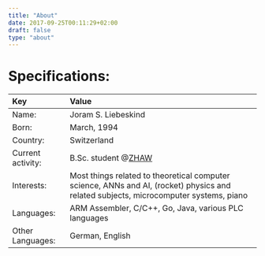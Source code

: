```yaml
---
title: "About"
date: 2017-09-25T00:11:29+02:00
draft: false
type: "about"
---
```


# Specifications:

| Key | Value |
|:------- |:----------- |
| Name: | Joram S. Liebeskind |
| Born: | March, 1994 |
| Country: | Switzerland |
| Current activity: | B.Sc. student @[ZHAW](https://www.zhaw.ch/) |
| Interests: | Most things related to theoretical computer science, ANNs and AI, (rocket) physics and related subjects, microcomputer systems, piano |
| Languages: | ARM Assembler, C/C++, Go, Java, various PLC languages |
| Other Languages: | German, English |

